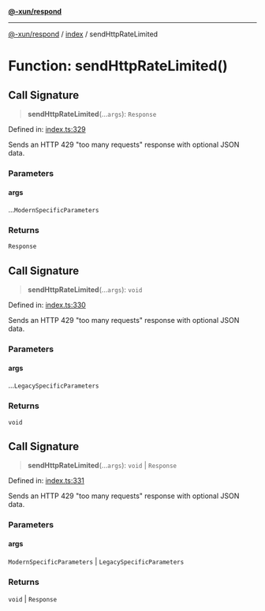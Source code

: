 [**@-xun/respond**](../../README.md)

***

[@-xun/respond](../../README.md) / [index](../README.md) / sendHttpRateLimited

# Function: sendHttpRateLimited()

## Call Signature

> **sendHttpRateLimited**(...`args`): `Response`

Defined in: [index.ts:329](https://github.com/Xunnamius/api-utils/blob/e8ce4963b8daa4c21bc4c8b9f74bbf11b683a0d4/packages/respond/src/index.ts#L329)

Sends an HTTP 429 "too many requests" response with optional JSON data.

### Parameters

#### args

...`ModernSpecificParameters`

### Returns

`Response`

## Call Signature

> **sendHttpRateLimited**(...`args`): `void`

Defined in: [index.ts:330](https://github.com/Xunnamius/api-utils/blob/e8ce4963b8daa4c21bc4c8b9f74bbf11b683a0d4/packages/respond/src/index.ts#L330)

Sends an HTTP 429 "too many requests" response with optional JSON data.

### Parameters

#### args

...`LegacySpecificParameters`

### Returns

`void`

## Call Signature

> **sendHttpRateLimited**(...`args`): `void` \| `Response`

Defined in: [index.ts:331](https://github.com/Xunnamius/api-utils/blob/e8ce4963b8daa4c21bc4c8b9f74bbf11b683a0d4/packages/respond/src/index.ts#L331)

Sends an HTTP 429 "too many requests" response with optional JSON data.

### Parameters

#### args

`ModernSpecificParameters` | `LegacySpecificParameters`

### Returns

`void` \| `Response`
